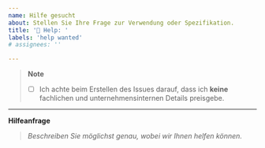 ```yaml
---
name: Hilfe gesucht
about: Stellen Sie Ihre Frage zur Verwendung oder Spezifikation.
title: '📖 Help: '
labels: 'help wanted'
# assignees: ''

---
```


> **Note**
> - [ ] Ich achte beim Erstellen des Issues darauf, dass ich **keine** fachlichen und unternehmensinternen Details preisgebe.

---

**Hilfeanfrage**

> _Beschreiben Sie möglichst genau, wobei wir Ihnen helfen können._
